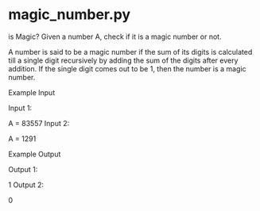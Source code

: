 # magic_number.py
is Magic?
Given a number A, check if it is a magic number or not.

A number is said to be a magic number if the sum of its digits is calculated till a single digit recursively by adding the sum of the digits after every addition. If the single digit comes out to be 1, then the number is a magic number.

Example Input

Input 1:

A = 83557
Input 2:

A = 1291


Example Output

Output 1:

1
Output 2:

0
